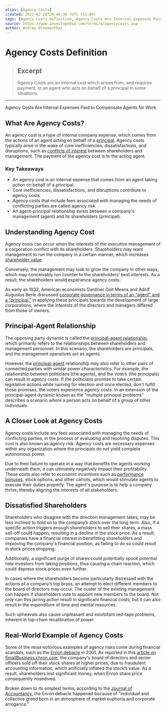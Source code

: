 ```yaml
---
alias: [Agency Costs]
created: 2021-02-28T20:46:38 (UTC +11:00)
tags: [Agency Costs Definition, Agency Costs Are Internal Expenses Paid to Compensate Agents for Work]
source: https://www.investopedia.com/terms/a/agencycosts.asp
author: Andrew Bloomenthal
---
```


# Agency Costs Definition

> ## Excerpt
> Agency Costs are an internal cost which arises from, and requires payment, to an agent who acts on behalf of a principal in some situations.

---

Agency Costs Are Internal Expenses Paid to Compensate Agents for Work
## What Are Agency Costs?

An agency cost is a type of internal company expense, which comes from the actions of an agent acting on behalf of a [principal](https://www.investopedia.com/terms/p/principal.asp). Agency costs typically arise in the wake of core inefficiencies, dissatisfactions, and disruptions, such as [conflicts of interest](https://www.investopedia.com/terms/c/conflict-of-interest.asp) between shareholders and management. The payment of the agency cost is to the acting agent.

### Key Takeaways

-   An agency cost is an internal expense that comes from an agent taking action on behalf of a principal.
-   Core inefficiencies, dissatisfactions, and disruptions contribute to agency costs.
-   Agency costs that include fees associated with managing the needs of conflicting parties are called agency risk.
-   An agent-principal relationship exists between a company's management (agent) and its shareholders (principal).

## Understanding Agency Cost

Agency costs can occur when the interests of the executive management of a corporation conflict with its shareholders. Shareholders may want management to run the company in a certain manner, which increases [shareholder value](https://www.investopedia.com/terms/s/shareholder-value.asp).

Conversely, the management may look to grow the company in other ways, which may conceivably run counter to the shareholders’ best interests. As a result, the shareholders would experience agency costs.

As early as 1932, American economists Gardiner Coit Means and Adolf Augustus Berle discussed [corporate governance in terms of an “agent” and a “principal,”](https://www.investopedia.com/ask/answers/031815/what-role-agency-theory-corporate-governance.asp) in applying these principals towards the development of large corporations, where the interests of the directors and managers differed from those of owners.

## Principal-Agent Relationship

The opposing party dynamic is called the [principal-agent relationship](https://www.investopedia.com/terms/p/principal-agent-relationship.asp), which primarily refers to the relationships between shareholders and management personnel. In this scenario, the shareholders are principals, and the management operatives act as agents.

However, the [principal-agent](https://www.investopedia.com/terms/a/agencytheory.asp) relationship may also refer to other pairs of connected parties with similar power characteristics. For example, the relationship between politicians (the agents), and the voters (the principals) can result in agency costs. If the politicians promise to take certain legislative actions while running for election and once elected, don't fulfill those promises, the voters experience agency costs. In an extension of the principal-agent dynamic known as the "multiple principal problems" describes a scenario where a person acts on behalf of a group of other individuals.

## A Closer Look at Agency Costs

Agency costs include any fees associated with managing the needs of conflicting parties, in the process of evaluating and resolving disputes. This cost is also known as agency risk. Agency costs are necessary expenses within any organization where the principals do not yield complete autonomous power.

Due to their failure to operate in a way that benefits the agents working underneath them, it can ultimately negatively impact their profitability. These costs also refer to economic incentives such as [performance bonuses](https://www.investopedia.com/terms/p/performance-bonus.asp), stock options, and other carrots, which would stimulate agents to execute their duties properly. The agent's purpose is to help a company thrive, thereby aligning the interests of all stakeholders.

## Dissatisfied Shareholders

Shareholders who disagree with the direction management takes, may be less inclined to hold on to the company’s stock over the long term. Also, if a specific action triggers enough shareholders to sell their shares, a mass sell-off could happen, resulting in a decline in the stock price. As a result, companies have a financial interest in benefitting shareholders and improving the company's financial position, as failing to do so could result in stock prices dropping.

Additionally, a significant purge of shares could potentially spook potential new investors from taking positions, thus causing a chain reaction, which could depress stock prices even further.

In cases where the shareholders become particularly distressed with the actions of a company’s top brass, an attempt to elect different members to the board of directors may occur. The ouster of the existing management can happen if shareholders vote to appoint new members to the board. Not only can this jarring action result in significant financial costs, but it can also result in the expenditure of time and mental resources.

Such upheavals also cause unpleasant and exorbitant red-tape problems, inherent in top-chain recalibration of power.

## Real-World Example of Agency Costs

Some of the most notorious examples of agency risks come during financial scandals, such as the [Enron debacle](https://www.investopedia.com/updates/enron-scandal-summary/) in 2001. As reported in this [article on SmallBusiness.chron.com](https://smallbusiness.chron.com/examples-agency-problems-financial-markets-70962.html), the company's board of directors and senior officers sold off their stock shares at higher prices, due to fraudulent accounting information, which artificially inflated the stock’s value. As a result, shareholders lost significant money, when Enron share price consequently nosedived.

Broken down to its simplest terms, according to the [Journal of Accountancy,](https://www.journalofaccountancy.com/issues/2002/apr/theriseandfallofenron.html) the Enron debacle happened because of "individual and collective greed born in an atmosphere of market euphoria and corporate arrogance."

